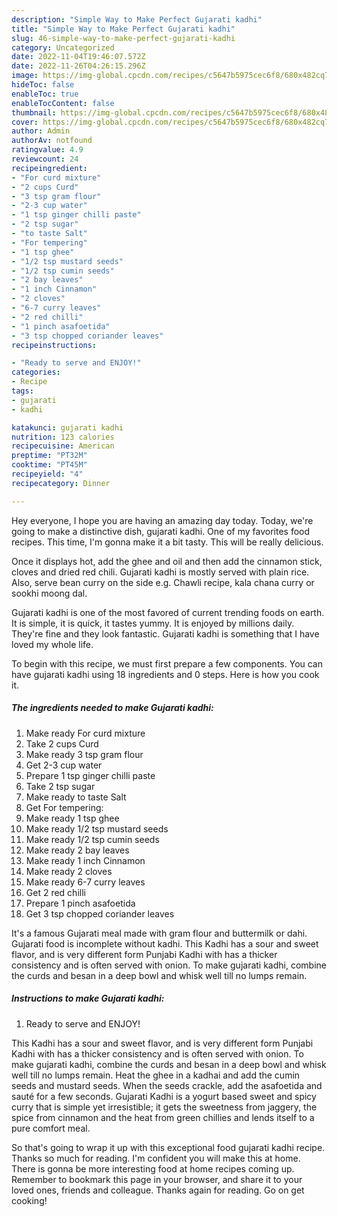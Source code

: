 ```yaml
---
description: "Simple Way to Make Perfect Gujarati kadhi"
title: "Simple Way to Make Perfect Gujarati kadhi"
slug: 46-simple-way-to-make-perfect-gujarati-kadhi
category: Uncategorized
date: 2022-11-04T19:46:07.572Z
date: 2022-11-26T04:26:15.296Z
image: https://img-global.cpcdn.com/recipes/c5647b5975cec6f8/680x482cq70/gujarati-kadhi-recipe-main-photo.jpg
hideToc: false
enableToc: true
enableTocContent: false
thumbnail: https://img-global.cpcdn.com/recipes/c5647b5975cec6f8/680x482cq70/gujarati-kadhi-recipe-main-photo.jpg
cover: https://img-global.cpcdn.com/recipes/c5647b5975cec6f8/680x482cq70/gujarati-kadhi-recipe-main-photo.jpg
author: Admin
authorAv: notfound
ratingvalue: 4.9
reviewcount: 24
recipeingredient:
- "For curd mixture"
- "2 cups Curd"
- "3 tsp gram flour"
- "2-3 cup water"
- "1 tsp ginger chilli paste"
- "2 tsp sugar"
- "to taste Salt"
- "For tempering"
- "1 tsp ghee"
- "1/2 tsp mustard seeds"
- "1/2 tsp cumin seeds"
- "2 bay leaves"
- "1 inch Cinnamon"
- "2 cloves"
- "6-7 curry leaves"
- "2 red chilli"
- "1 pinch asafoetida"
- "3 tsp chopped coriander leaves"
recipeinstructions:

- "Ready to serve and ENJOY!"
categories:
- Recipe
tags:
- gujarati
- kadhi

katakunci: gujarati kadhi 
nutrition: 123 calories
recipecuisine: American
preptime: "PT32M"
cooktime: "PT45M"
recipeyield: "4"
recipecategory: Dinner

---
```



Hey everyone, I hope you are having an amazing day today. Today, we're going to make a distinctive dish, gujarati kadhi. One of my favorites food recipes. This time, I'm gonna make it a bit tasty. This will be really delicious.

Once it displays hot, add the ghee and oil and then add the cinnamon stick, cloves and dried red chili. Gujarati kadhi is mostly served with plain rice. Also, serve bean curry on the side e.g. Chawli recipe, kala chana curry or sookhi moong dal.

Gujarati kadhi is one of the most favored of current trending foods on earth. It is simple, it is quick, it tastes yummy. It is enjoyed by millions daily. They're fine and they look fantastic. Gujarati kadhi is something that I have loved my whole life.


To begin with this recipe, we must first prepare a few components. You can have gujarati kadhi using 18 ingredients and 0 steps. Here is how you cook it.

<!--inarticleads1-->

##### The ingredients needed to make Gujarati kadhi:

1. Make ready For curd mixture
1. Take 2 cups Curd
1. Make ready 3 tsp gram flour
1. Get 2-3 cup water
1. Prepare 1 tsp ginger chilli paste
1. Take 2 tsp sugar
1. Make ready to taste Salt
1. Get For tempering:
1. Make ready 1 tsp ghee
1. Make ready 1/2 tsp mustard seeds
1. Make ready 1/2 tsp cumin seeds
1. Make ready 2 bay leaves
1. Make ready 1 inch Cinnamon
1. Make ready 2 cloves
1. Make ready 6-7 curry leaves
1. Get 2 red chilli
1. Prepare 1 pinch asafoetida
1. Get 3 tsp chopped coriander leaves


It&#39;s a famous Gujarati meal made with gram flour and buttermilk or dahi. Gujarati food is incomplete without kadhi. This Kadhi has a sour and sweet flavor, and is very different form Punjabi Kadhi with has a thicker consistency and is often served with onion. To make gujarati kadhi, combine the curds and besan in a deep bowl and whisk well till no lumps remain. 

<!--inarticleads2-->

##### Instructions to make Gujarati kadhi:


1. Ready to serve and ENJOY!

This Kadhi has a sour and sweet flavor, and is very different form Punjabi Kadhi with has a thicker consistency and is often served with onion. To make gujarati kadhi, combine the curds and besan in a deep bowl and whisk well till no lumps remain. Heat the ghee in a kadhai and add the cumin seeds and mustard seeds. When the seeds crackle, add the asafoetida and sauté for a few seconds. Gujarati Kadhi is a yogurt based sweet and spicy curry that is simple yet irresistible; it gets the sweetness from jaggery, the spice from cinnamon and the heat from green chillies and lends itself to a pure comfort meal. 

So that's going to wrap it up with this exceptional food gujarati kadhi recipe. Thanks so much for reading. I'm confident you will make this at home. There is gonna be more interesting food at home recipes coming up. Remember to bookmark this page in your browser, and share it to your loved ones, friends and colleague. Thanks again for reading. Go on get cooking!
